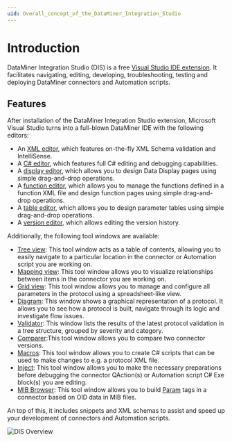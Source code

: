 ```yaml
---
uid: Overall_concept_of_the_DataMiner_Integration_Studio
---
```


# Introduction

DataMiner Integration Studio (DIS) is a free [Visual Studio IDE extension](https://visualstudio.microsoft.com/vs/features/extend/). It facilitates navigating, editing, developing, troubleshooting, testing and deploying DataMiner connectors and Automation scripts.

## Features

After installation of the DataMiner Integration Studio extension, Microsoft Visual Studio turns into a full-blown DataMiner IDE with the following editors:

- An [XML editor](xref:XML_editor), which features on-the-fly XML Schema validation and IntelliSense.
- A [C# editor](xref:C_editor), which features full C# editing and debugging capabilities.
- A [display editor](xref:Display_editor), which allows you to design Data Display pages using simple drag-and-drop operations.
- A [function editor](xref:Function_editor), which allows you to manage the functions defined in a function XML file and design function pages using simple drag-and-drop operations.
- A [table editor](xref:Table_editor), which allows you to design parameter tables using simple drag-and-drop operations.
- A [version editor](xref:Version_editor), which allows editing the version history.

Additionally, the following tool windows are available:

- [Tree view](xref:DisTreeViewToolWindow): This tool window acts as a table of contents, allowing you to easily navigate to a particular location in the connector or Automation script you are working on.
- [Mapping view](xref:DisMappingViewToolWindow): This tool window allows you to visualize relationships between items in the connector you are working on.
- [Grid view](xref:DisGridViewToolWindow): This tool window allows you to manage and configure all parameters in the protocol using a spreadsheet-like view.
- [Diagram](xref:DisDiagramToolWindow): This window shows a graphical representation of a protocol. It allows you to see how a protocol is built, navigate through its logic and investigate flow issues.
- [Validator](xref:DisValidatorToolWindow): This window lists the results of the latest protocol validation in a tree structure, grouped by severity and category.
- [Comparer](xref:DisComparerToolWindow):This tool window allows you to compare two connector versions.
- [Macros](xref:DisMacrosToolWindow): This tool window allows you to create C# scripts that can be used to make changes to e.g. a protocol XML file.
- [Inject](xref:DisInjectToolWindow): This tool window allows you to make the necessary preparations before debugging the connector QAction(s) or Automation script C# Exe block(s) you are editing.
- [MIB Browser](xref:DisMibBrowserToolWindow): This tool window allows you to build [Param](xref:Protocol.Params.Param) tags in a connector based on OID data in MIB files.

An top of this, it includes snippets and XML schemas to assist and speed up your development of connectors and Automation scripts.

![DIS Overview](~/develop/images/DataMinerIntegrationStudio.svg)
